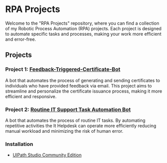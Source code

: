 # RPA Projects

Welcome to the "RPA Projects" repository, where you can find a collection of my Robotic Process Automation (RPA) projects. Each project is designed to automate specific tasks and processes, making your work more efficient and error-free.


## Projects

### Project 1: [Feedback-Triggered-Certificate-Bot](Feedback-Triggered-Certificate-Bot)
<p>A bot that automates the process of generating and sending certificates to individuals who have provided feedback via email. This project aims to streamline and personalize the certificate issuance process, making it more efficient and responsive.
<p>

### Project 2: [Routine IT Support Task Automation Bot](Routine-IT-Support-Task-Automation-Bot)

<p>A bot that automates the process of routine IT tasks. By automating repetitive activities the It Helpdesk can operate more efficiently reducing manual workload and minimizing the risk of human error.
<p>

### Installation
- [UIPath Studio Community Edition](https://www.geeksforgeeks.org/how-to-install-uipath-studio-community-edition-for-robotics-process-automation/) 




